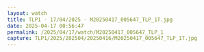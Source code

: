 ```yaml
---
layout: watch
title: TLP1 - 17/04/2025 - M20250417_005647_TLP_1T.jpg
date: 2025-04-17 00:56:47
permalink: /2025/04/17/watch/M20250417_005647_TLP_1
capture: TLP1/2025/202504/20250416/M20250417_005647_TLP_1T.jpg
---
```

